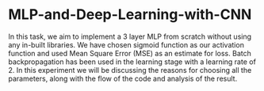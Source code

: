 # MLP-and-Deep-Learning-with-CNN
In this task, we aim to implement a 3 layer MLP from scratch without using any in-built
libraries. We have chosen sigmoid function as our activation function and used Mean Square
Error (MSE) as an estimate for loss. Batch backpropagation has been used in the learning stage
with a learning rate of 2. In this experiment we will be discussing the reasons for choosing all the
parameters, along with the flow of the code and analysis of the result.
